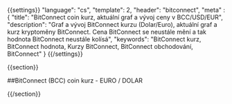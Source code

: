 ﻿{{settings}}
  "language": "cs",
  "template": 2,
  "header": "bitconnect",
  "meta" : {
    "title": "BitConnect coin kurz, aktuální graf a vývoj ceny v BCC/USD/EUR",
    "description": "Graf a vývoj BitConnect kurzu (Dolar/Euro), aktuální graf a kurz kryptoměny BitConnect. Cena BitConnect se neustále mění a tak hodnota BitConnect neustále kolísá",
    "keywords": "BitConnect kurz, BitConnect hodnota, Kurzy BitConnect, BitConnect  obchodování, BitConnect"
  }
{{/settings}}


{{section}}


##BitConnect (BCC) coin kurz - EURO / DOLAR

<script type="text/javascript">
baseUrl = "https://widgets.cryptocompare.com/";
var scripts = document.getElementsByTagName("script");
var embedder = scripts[ scripts.length - 1 ];
(function (){
var appName = encodeURIComponent(window.location.hostname);
if(appName==""){appName="local";}
var s = document.createElement("script");
s.type = "text/javascript";
s.async = true;
var theUrl = baseUrl+'serve/v3/coin/chart?fsym=BCCOIN&tsyms=USD,EUR';
s.src = theUrl + ( theUrl.indexOf("?") >= 0 ? "&" : "?") + "app=" + appName;
embedder.parentNode.appendChild(s);
})();
</script>

{{/section}}



